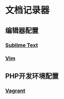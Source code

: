 # 文档记录器

## 编辑器配置

### [Sublime Text](./src/editor/sublime.md)
### [Vim](./src/editor/vim.md)

## PHP开发环境配置

### [Vagrant](./src/php/environment.md)
